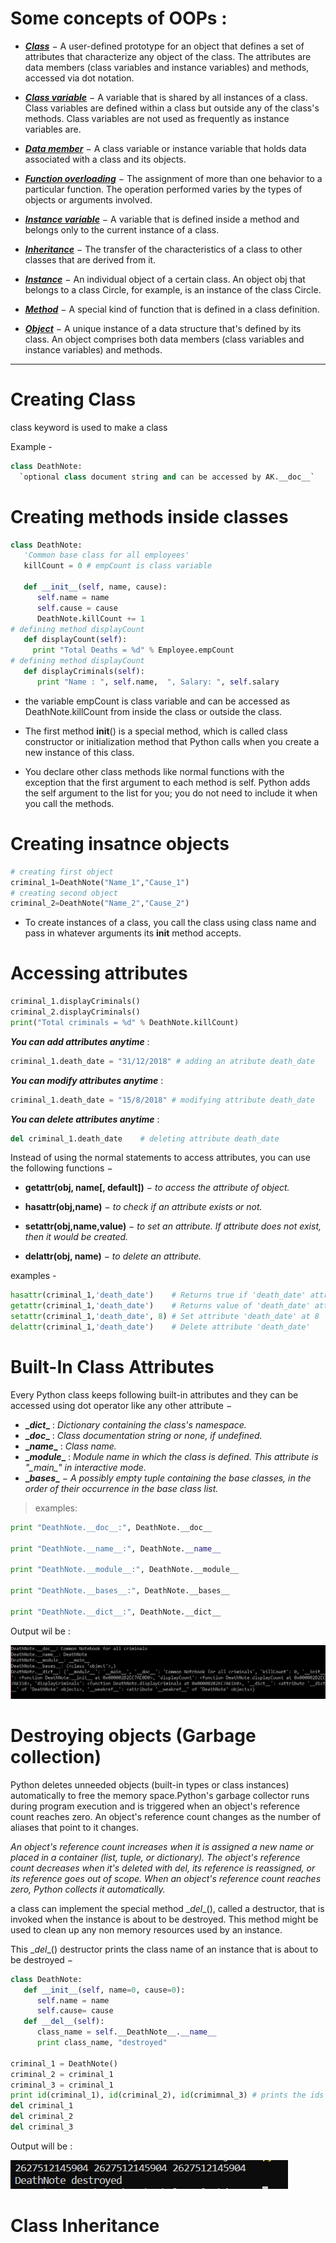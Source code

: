 


# Some concepts of OOPs :

+ ***<u>Class</u>*** − A user-defined prototype for an object that defines a set of attributes that characterize any object of the class. The attributes are data members (class variables and instance variables) and methods, accessed via dot notation.  

+ ***<u>Class variable</u>*** − A variable that is shared by all instances of a class. Class variables are defined within a class but outside any of the class's methods. Class variables are not used as frequently as instance variables are.

+  ***<u>Data member</u>*** − A class variable or instance variable that holds data associated with a class and its objects.

+ ***<u>Function overloading</u>*** − The assignment of more than one behavior to a particular function. The operation performed varies by the types of objects or arguments involved.

+ ***<u>Instance variable</u>*** − A variable that is defined inside a method and belongs only to the current instance of a class.

+ ***<u>Inheritance</u>*** − The transfer of the characteristics of a class to other classes that are derived from it.

+ ***<u>Instance</u>*** − An individual object of a certain class. An object obj that belongs to a class Circle, for example, is an instance of the class Circle.

+ ***<u>Method</u>*** − A special kind of function that is defined in a class definition.

+ ***<u>Object</u>*** − A unique instance of a data structure that's defined by its class.
An object comprises both data members (class variables and instance variables) and methods.
*****************************************************************************************

# Creating Class
class keyword is used to make a class

Example -
```Python
class DeathNote:
  `optional class document string and can be accessed by AK.__doc__`
```

# Creating methods inside classes

```Python
class DeathNote:
   'Common base class for all employees'
   killCount = 0 # empCount is class variable

   def __init__(self, name, cause):
      self.name = name
      self.cause = cause
      DeathNote.killCount += 1
# defining method displayCount    
   def displayCount(self):
     print "Total Deaths = %d" % Employee.empCount
# defining method displayCount
   def displayCriminals(self):
      print "Name : ", self.name,  ", Salary: ", self.salary

```

  + the variable empCount is class variable and can be accessed as DeathNote.killCount from inside the class or outside the class.

  + The first method __init__() is a special method, which is called class constructor or initialization method that Python calls when you create a new instance of this class.

  + You declare other class methods like normal functions with the exception that the first argument to each method is self. Python adds the self argument to the list for you; you do not need to include it when you call the methods.

# Creating insatnce objects

```Python
# creating first object
criminal_1=DeathNote("Name_1","Cause_1")
# creating second object
criminal_2=DeathNote("Name_2","Cause_2")
```
+ To create instances of a class, you call the class using class name and pass in whatever arguments its __init__ method accepts.   


# Accessing attributes
```Python
criminal_1.displayCriminals()
criminal_2.displayCriminals()
print("Total criminals = %d" % DeathNote.killCount)
```

***You can add attributes anytime*** :
```python
criminal_1.death_date = "31/12/2018" # adding an atribute death_date
```
***You can modify attributes anytime*** :
```python
criminal_1.death_date = "15/8/2018" # modifying attribute death_date
```

***You can delete attributes anytime*** :
```Python
del criminal_1.death_date    # deleting attribute death_date
```

Instead of using the normal statements to access attributes, you can use the following functions −

  + **getattr(obj, name[, default])** − *to access the attribute of object.*

  +  **hasattr(obj,name)** − *to check if an attribute exists or not.*

  +  **setattr(obj,name,value)** − *to set an attribute. If attribute does not exist, then it would be created.*

  +  **delattr(obj, name)** − *to delete an attribute.*

examples -

```Python
hasattr(criminal_1,'death_date')    # Returns true if 'death_date' attribute exists
getattr(criminal_1,'death_date')    # Returns value of 'death_date' attribute
setattr(criminal_1,'death_date', 8) # Set attribute 'death_date' at 8
delattr(criminal_1,'death_date')    # Delete attribute 'death_date'
```

# Built-In Class Attributes

Every Python class keeps following built-in attributes and they can be accessed using dot operator like any other attribute −

  + **\__dict__** : *Dictionary containing the class's namespace.*
  + **\__doc__** : *Class documentation string or none, if undefined.*
  + **\__name__** : *Class name.*
  + **\__module__** : *Module name in which the class is defined. This attribute is "\__main__" in interactive mode.*
  + **\__bases__** − *A possibly empty tuple containing the base classes, in the order of their occurrence in the base class list.*

> examples:

```Python
print "DeathNote.__doc__:", DeathNote.__doc__

print "DeathNote.__name__:", DeathNote.__name__

print "DeathNote.__module__:", DeathNote.__module__

print "DeathNote.__bases__:", DeathNote.__bases__

print "DeathNote.__dict__:", DeathNote.__dict__
```
Output wil be :

![Builtin](Builtin.PNG)

# Destroying objects (Garbage collection)

Python deletes unneeded objects (built-in types or class instances) automatically to free the memory space.Python's garbage collector runs during program execution and is triggered when an object's reference count reaches zero. An object's reference count changes as the number of aliases that point to it changes.

*An object's reference count increases when it is assigned a new name or placed in a container (list, tuple, or dictionary). The object's reference count decreases when it's deleted with del, its reference is reassigned, or its reference goes out of scope. When an object's reference count reaches zero, Python collects it automatically.*

 a class can implement the special method \__del__(), called a destructor, that is invoked when the instance is about to be destroyed. This method might be used to clean up any non memory resources used by an instance.

This \__del__() destructor prints the class name of an instance that is about to be destroyed −

```Python
class DeathNote:
   def __init__(self, name=0, cause=0):
      self.name = name
      self.cause= cause
   def __del__(self):
      class_name = self.__DeathNote__.__name__
      print class_name, "destroyed"

criminal_1 = DeathNote()
criminal_2 = criminal_1
criminal_3 = criminal_1
print id(criminal_1), id(criminal_2), id(crimimnal_3) # prints the ids of the obejcts
del criminal_1
del criminal_2
del criminal_3
```
Output will be :

![Garbage collection](garbage_collection.PNG)


# Class Inheritance
